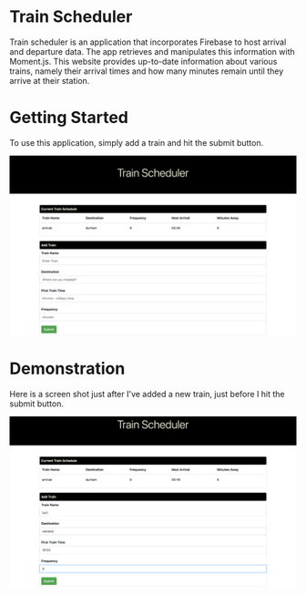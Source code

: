 # Train Scheduler
 Train scheduler is an application that incorporates Firebase to host arrival and departure data. The app retrieves and manipulates this information with Moment.js.  This website provides up-to-date information about various trains, namely their arrival times and how many minutes remain until they arrive at their station. 

 # Getting Started 
To use this application, simply add a train and hit the submit button. 

![shotOne](assets/images/shotOne.png)

# Demonstration
Here is a screen shot just after I've added a new train, just before I hit the submit button.

![shotTwo](assets/images/shotTwo.png)